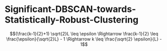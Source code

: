 # Significant-DBSCAN-towards-Statistically-Robust-Clustering

$$(\frac{k-1}{2}+1) \sqrt{2}L \leq \epsilon \Rightarrow \frac{k-1}{2} \leq \frac{\epsilon}{\sqrt{2}L} - 1 \Rightarrow k \leq \frac{\sqrt{2} \epsilon}{L} - 1$$
